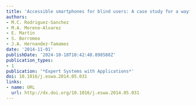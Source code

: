 ```yaml
---
title: 'Accessible smartphones for blind users: A case study for a wayfinding system'
authors:
- M.C. Rodriguez-Sanchez
- M.A. Moreno-Alvarez
- E. Martin
- S. Borromeo
- J.A. Hernandez-Tamames
date: '2014-11-01'
publishDate: '2024-10-18T10:42:48.898588Z'
publication_types:
- 1
publication: '*Expert Systems with Applications*'
doi: 10.1016/j.eswa.2014.05.031
links:
- name: URL
  url: http://dx.doi.org/10.1016/j.eswa.2014.05.031
---
```

